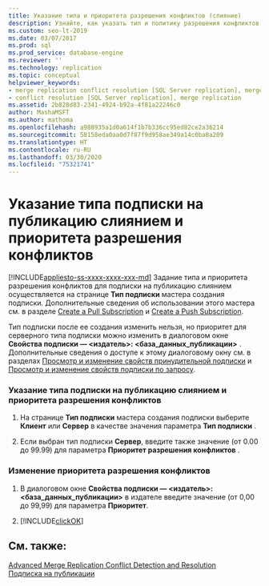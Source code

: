```yaml
---
title: Указание типа и приоритета разрешения конфликтов (слияние)
description: Узнайте, как указать тип и политику разрешения конфликтов, используемую подпиской на публикацию слиянием для SQL Server.
ms.custom: seo-lt-2019
ms.date: 03/07/2017
ms.prod: sql
ms.prod_service: database-engine
ms.reviewer: ''
ms.technology: replication
ms.topic: conceptual
helpviewer_keywords:
- merge replication conflict resolution [SQL Server replication], merge subscription resolvers
- conflict resolution [SQL Server replication], merge replication
ms.assetid: 2b828d83-2341-4924-b92a-4f81a22246c0
author: MashaMSFT
ms.author: mathoma
ms.openlocfilehash: a988935a1d0a614f1b7b336cc95ed82ce2a36214
ms.sourcegitcommit: 58158eda0aa0d7f87f9d958ae349a14c0ba8a209
ms.translationtype: HT
ms.contentlocale: ru-RU
ms.lasthandoff: 03/30/2020
ms.locfileid: "75321741"
---
```

# <a name="specify-a-merge-subscription-type-and-conflict-resolution-priority"></a>Указание типа подписки на публикацию слиянием и приоритета разрешения конфликтов
[!INCLUDE[appliesto-ss-xxxx-xxxx-xxx-md](../../includes/appliesto-ss-xxxx-xxxx-xxx-md.md)]
  Задание типа и приоритета разрешения конфликтов для подписки на публикацию слиянием осуществляется на странице **Тип подписки** мастера создания подписки. Дополнительные сведения об использовании этого мастера см. в разделе [Create a Pull Subscription](../../relational-databases/replication/create-a-pull-subscription.md) и [Create a Push Subscription](../../relational-databases/replication/create-a-push-subscription.md).  
  
 Тип подписки после ее создания изменить нельзя, но приоритет для серверного типа подписки можно изменить в диалоговом окне **Свойства подписки — \<издатель>: \<база_данных_публикации>** . Дополнительные сведения о доступе к этому диалоговому окну см. в разделах [Просмотр и изменение свойств принудительной подписки](../../relational-databases/replication/view-and-modify-push-subscription-properties.md) и [Просмотр и изменение свойств подписки по запросу](../../relational-databases/replication/view-and-modify-pull-subscription-properties.md).  
  
### <a name="to-specify-a-merge-subscription-type-and-conflict-resolution-priority"></a>Указание типа подписки на публикацию слиянием и приоритета разрешения конфликтов  
  
1.  На странице **Тип подписки** мастера создания подписки выберите **Клиент** или **Сервер** в качестве значения параметра **Тип подписки** .  
  
2.  Если выбран тип подписки **Сервер**, введите также значение (от 0.00 до 99.99) для параметра **Приоритет разрешения конфликтов** .  
  
### <a name="to-modify-the-conflict-resolution-priority"></a>Изменение приоритета разрешения конфликтов  
  
1.  В диалоговом окне **Свойства подписки — \<издатель>: \<база_данных_публикации>** в издателе введите значение (от 0,00 до 99,99) для параметра **Приоритет**.  
  
2.  [!INCLUDE[clickOK](../../includes/clickok-md.md)]  
  
## <a name="see-also"></a>См. также:  
 [Advanced Merge Replication Conflict Detection and Resolution](../../relational-databases/replication/merge/advanced-merge-replication-conflict-detection-and-resolution.md)   
 [Подписка на публикации](../../relational-databases/replication/subscribe-to-publications.md)  
  
  
